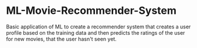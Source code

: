# ML-Movie-Recommender-System
Basic application of ML to create a recommender system that creates a user profile based on the training data and then predicts the ratings of the user for new movies, that the user hasn't seen yet.
